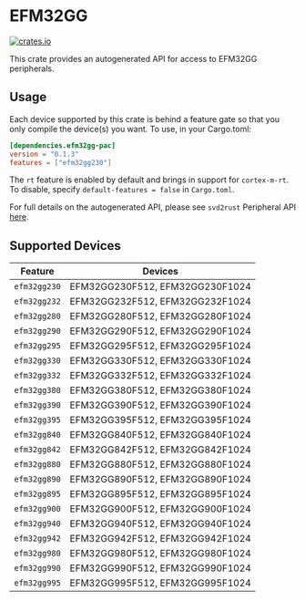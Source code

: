 # EFM32GG
    
[![crates.io](https://img.shields.io/crates/v/efm32gg-pac?label=efm32gg)](https://crates.io/crates/efm32gg-pac)

This crate provides an autogenerated API for access to EFM32GG peripherals.

## Usage

Each device supported by this crate is behind a feature gate so that you only
compile the device(s) you want. To use, in your Cargo.toml:

```toml
[dependencies.efm32gg-pac]
version = "0.1.3"
features = ["efm32gg230"]
```

The `rt` feature is enabled by default and brings in support for `cortex-m-rt`.
To disable, specify `default-features = false` in `Cargo.toml`.

For full details on the autogenerated API, please see `svd2rust` Peripheral API [here].

[here]: https://docs.rs/svd2rust/0.28.0/svd2rust/#peripheral-api

## Supported Devices
| Feature | Devices |
|:-----:|:-------:|
|`efm32gg230`|EFM32GG230F512, EFM32GG230F1024|
|`efm32gg232`|EFM32GG232F512, EFM32GG232F1024|
|`efm32gg280`|EFM32GG280F512, EFM32GG280F1024|
|`efm32gg290`|EFM32GG290F512, EFM32GG290F1024|
|`efm32gg295`|EFM32GG295F512, EFM32GG295F1024|
|`efm32gg330`|EFM32GG330F512, EFM32GG330F1024|
|`efm32gg332`|EFM32GG332F512, EFM32GG332F1024|
|`efm32gg380`|EFM32GG380F512, EFM32GG380F1024|
|`efm32gg390`|EFM32GG390F512, EFM32GG390F1024|
|`efm32gg395`|EFM32GG395F512, EFM32GG395F1024|
|`efm32gg840`|EFM32GG840F512, EFM32GG840F1024|
|`efm32gg842`|EFM32GG842F512, EFM32GG842F1024|
|`efm32gg880`|EFM32GG880F512, EFM32GG880F1024|
|`efm32gg890`|EFM32GG890F512, EFM32GG890F1024|
|`efm32gg895`|EFM32GG895F512, EFM32GG895F1024|
|`efm32gg900`|EFM32GG900F512, EFM32GG900F1024|
|`efm32gg940`|EFM32GG940F512, EFM32GG940F1024|
|`efm32gg942`|EFM32GG942F512, EFM32GG942F1024|
|`efm32gg980`|EFM32GG980F512, EFM32GG980F1024|
|`efm32gg990`|EFM32GG990F512, EFM32GG990F1024|
|`efm32gg995`|EFM32GG995F512, EFM32GG995F1024|
